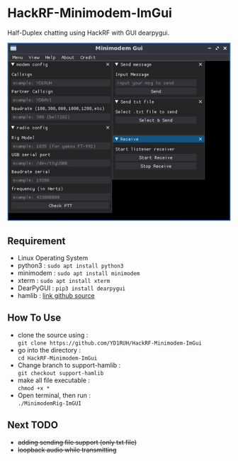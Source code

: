 # HackRF-Minimodem-ImGui
Half-Duplex chatting using HackRF with GUI dearpygui.

![image](https://github.com/YD1RUH/HackRF-Minimodem-ImGui/blob/support-hamlib/screen.jpg)

## Requirement
- Linux Operating System 
- python3 : `sudo apt install python3`
- minimodem : `sudo apt install minimodem`
- xterm : `sudo apt install xterm`
- DearPyGUI : `pip3 install dearpygui`
- hamlib : [link github source](https://github.com/Hamlib/Hamlib) 

## How To Use
- clone the source using : \
  `git clone https://github.com/YD1RUH/HackRF-Minimodem-ImGui`
- go into the directory : \
  `cd HackRF-Minimodem-ImGui`
- Change branch to support-hamlib : \
  `git checkout support-hamlib`
- make all file executable : \
  `chmod +x *`
- Open terminal, then run : \
  `./MinimodemRig-ImGUI`

## Next TODO
- ~~adding sending file support (only txt file)~~
- ~~loopback audio while transmitting~~
